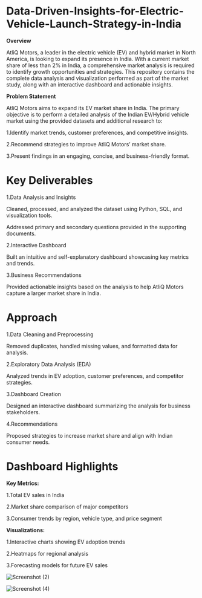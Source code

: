 # Data-Driven-Insights-for-Electric-Vehicle-Launch-Strategy-in-India

**Overview**
     
AtliQ Motors, a leader in the electric vehicle (EV) and hybrid market in North America, is looking to expand its presence in India.
With a current market share of less than 2% in India, a comprehensive market analysis is required to identify growth opportunities and strategies.
This repository contains the complete data analysis and visualization performed as part of the market study, along with an interactive dashboard and actionable insights.

**Problem Statement**

AtliQ Motors aims to expand its EV market share in India. The primary objective is to perform a detailed analysis of the Indian EV/Hybrid vehicle market using the provided datasets and additional research to:

1.Identify market trends, customer preferences, and competitive insights.

2.Recommend strategies to improve AtliQ Motors’ market share.

3.Present findings in an engaging, concise, and business-friendly format.


# Key Deliverables

1.Data Analysis and Insights

Cleaned, processed, and analyzed the dataset using Python, SQL, and visualization tools.

Addressed primary and secondary questions provided in the supporting documents.

2.Interactive Dashboard

Built an intuitive and self-explanatory dashboard showcasing key metrics and trends.

3.Business Recommendations

Provided actionable insights based on the analysis to help AtliQ Motors capture a larger market share in India.


# Approach

1.Data Cleaning and Preprocessing
  
  Removed duplicates, handled missing values, and formatted data for analysis.

2.Exploratory Data Analysis (EDA)
 
  Analyzed trends in EV adoption, customer preferences, and competitor strategies.

3.Dashboard Creation
  
  Designed an interactive dashboard summarizing the analysis for business stakeholders.

4.Recommendations

  Proposed strategies to increase market share and align with Indian consumer needs.


# Dashboard Highlights

**Key Metrics:**

1.Total EV sales in India

2.Market share comparison of major competitors

3.Consumer trends by region, vehicle type, and price segment

**Visualizations:**

1.Interactive charts showing EV adoption trends

2.Heatmaps for regional analysis

3.Forecasting models for future EV sales

![Screenshot (2)](https://github.com/user-attachments/assets/59ac20af-f768-4f59-9a49-84d576bf21d2)

![Screenshot (4)](https://github.com/user-attachments/assets/fd662a07-0cbe-4bc4-ad8e-0df968403bee)

